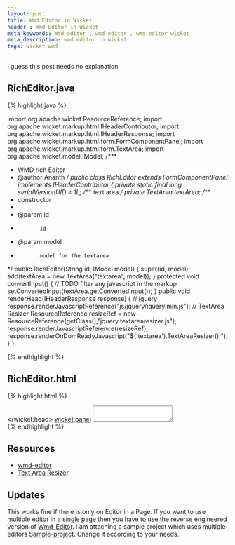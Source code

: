 ```yaml
---
layout: post
title: Wmd Editor in Wicket
header : Wmd Editor in Wicket
meta_keywords: Wmd editor , wmd-editor , wmd editor wicket
meta_description: wmd editor in wicket
tags: wicket wmd
---
```

i guess this post needs no explanation

RichEditor.java
---------------
{% highlight java %}

import org.apache.wicket.ResourceReference;
import org.apache.wicket.markup.html.IHeaderContributor;
import org.apache.wicket.markup.html.IHeaderResponse;
import org.apache.wicket.markup.html.form.FormComponentPanel;
import org.apache.wicket.markup.html.form.TextArea;
import org.apache.wicket.model.IModel;
/***
* WMD rich Editor
* @author Ananth
*/
public class RichEditor extends FormComponentPanel implements
IHeaderContributor
{
private static final long	serialVersionUID	= 1L;
/*** text area */
private TextArea			textArea;
/***
* constructor
*
* @param id
*            id
* @param model
*            model for the textarea
*/
public RichEditor(String id, IModel model)
{
super(id, model);
add(textArea = new TextArea("textarea", model));
}
protected void convertInput()
{
// TODO filter any javascript in the markup
setConvertedInput(textArea.getConvertedInput());
}
 public void renderHead(IHeaderResponse response)
{
// jquery
response.renderJavascriptReference("js/jquery/jquery.min.js");
// TextArea Resizer
ResourceReference resizeRef = new ResourceReference(getClass(),"jquery.textarearesizer.js");
response.renderJavascriptReference(resizeRef);
response.renderOnDomReadyJavascript("$('textarea').TextAreaResizer();");
 }
}

{% endhighlight %}

RichEditor.html
---------------
{% highlight html %}

<html xmlns:wicket>
<wicket:head>
	<style type="text/css">
div.grippie {
	background: #EEEEEE url(img/grippie.png) no-repeat scroll center 2px;
	border-color: #DDDDDD;
	border-style: solid;
	border-width: 0pt 1px 1px;
	cursor: s-resize;
	height: 9px;
	overflow: hidden;
}

.resizable-textarea textarea {
	display: block;
	margin-bottom: 0pt;
	width: 95%;
	height: 20%;
}
</style>
</wicket:head>
<wicket:panel>
	<textarea id="myTextarea" wicket:id="textarea">
  </textarea>
	<script type="text/javascript">
	// to set WMD's options programatically, define a "wmd_options" object with whatever settings
	// you want to override.  Here are the defaults:
	wmd_options = {
		// format sent to the server.  Use "Markdown" to return the markdown source.
		output : "HTML",

		// line wrapping length for lists, blockquotes, etc.
		lineLength : 40,

		// toolbar buttons.  Undo and redo get appended automatically.
		buttons : "bold italic | link blockquote code image | ol ul heading hr",

		// option to automatically add WMD to the first textarea found.  See apiExample.html for usage.
		autostart : true
	};
</script>
	<wicket:link>
		<script type="text/javascript" src="wmd.js"></script>
	</wicket:link>
	<div class="wmd-preview"></div>
</wicket:panel>
</html>
{% endhighlight %}

Resources
---------
*	[wmd-editor](http://wmd-editor.com/)
* 	[Text Area Resizer](http://plugins.jquery.com/project/TextAreaResizer)

Updates
-------
This works fine if there is only on Editor in a Page. If you want to
use multiple editor in a single page then you have to use the reverse
engineered version of
[Wmd-Editor](http://github.com/openlibrary/wmd). I am attaching a
sample project which uses multiple editors
[Sample-project](/res/editor.zip). Change it according to your needs.
